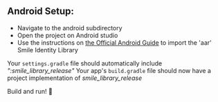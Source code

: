 ## Android Setup:
* Navigate to the android subdirectory
* Open the project on Android studio
* Use the instructions on [the Official Android Guide](https://developer.android.com/studio/projects/android-library#AddDependency) to import the 'aar' Smile Identity Library

Your `settings.gradle` file should automatically include *":smile_library_release"*
Your app's `build.gradle` file should now have a project implementation of *smile_library_release*

Build and run! 🥳
